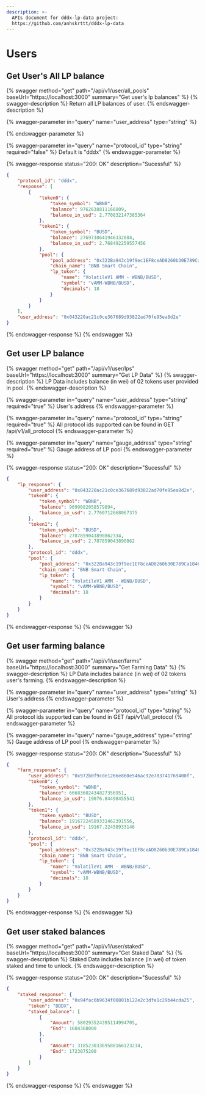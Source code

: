 ```yaml
---
description: >-
  APIs document for dddx-lp-data project:
  https://github.com/anhskrttt/dddx-lp-data
---
```


# Users

## Get User's All LP balance

{% swagger method="get" path="/api/v1/user/all_pools" baseUrl="https://localhost:3000" summary="Get user's lp balances" %}
{% swagger-description %}
Return all LP balances of user.
{% endswagger-description %}

{% swagger-parameter in="query" name="user_address" type="string" %}

{% endswagger-parameter %}

{% swagger-parameter in="query" name="protocol_id" type="string" required="false" %}
Default is "dddx"
{% endswagger-parameter %}

{% swagger-response status="200: OK" description="Sucessful" %}
```json
{
    "protocol_id": "dddx",
    "response": [
        {
            "token0": {
                "token_symbol": "WBNB",
                "balance": 9762638811166809,
                "balance_in_usd": 2.770832147385364
            },
            "token1": {
                "token_symbol": "BUSD",
                "balance": 2769738641946332084,
                "balance_in_usd": 2.768492259557456
            },
            "pool": {
                "pool_address": "0x322Ba943c19f9ec1EF8ceAD8260b30E789Ca1846",
                "chain_name": "BNB Smart Chain",
                "lp_token": {
                    "name": "VolatileV1 AMM - WBNB/BUSD",
                    "symbol": "vAMM-WBNB/BUSD",
                    "decimals": 18
                }
            }
        }
    ],
    "user_address": "0x043220ac21c0ce367689d93822ad70fe95ea8d2e"
}
```
{% endswagger-response %}
{% endswagger %}

## Get user LP balance

{% swagger method="get" path="/api/v1/user/lps" baseUrl="https://localhost:3000" summary="Get LP Data" %}
{% swagger-description %}
LP Data includes balance (in wei) of 02 tokens user provided in pool.
{% endswagger-description %}

{% swagger-parameter in="query" name="user_address" type="string" required="true" %}
User's address
{% endswagger-parameter %}

{% swagger-parameter in="query" name="protocol_id" type="string" required="true" %}
All protocol ids supported can be found in GET /api/v1/all_protocol
{% endswagger-parameter %}

{% swagger-parameter in="query" name="gauge_address" type="string" required="true" %}
Gauge address of LP pool
{% endswagger-parameter %}

{% swagger-response status="200: OK" description="Sucessful" %}
```json
{
    "lp_response": {
        "user_address": "0x043220ac21c0ce367689d93822ad70fe95ea8d2e",
        "token0": {
            "token_symbol": "WBNB",
            "balance": 9699082058579894,
            "balance_in_usd": 2.7760712668067375
        },
        "token1": {
            "token_symbol": "BUSD",
            "balance": 2787859043890862334,
            "balance_in_usd": 2.787859043890862
        },
        "protocol_id": "dddx",
        "pool": {
            "pool_address": "0x322Ba943c19f9ec1EF8ceAD8260b30E789Ca1846",
            "chain_name": "BNB Smart Chain",
            "lp_token": {
                "name": "VolatileV1 AMM - WBNB/BUSD",
                "symbol": "vAMM-WBNB/BUSD",
                "decimals": 18
            }
        }
    }
}
```
{% endswagger-response %}
{% endswagger %}

## Get user farming balance

{% swagger method="get" path="/api/v1/user/farms" baseUrl="https://localhost:3000" summary="Get Farming Data" %}
{% swagger-description %}
LP Data includes balance (in wei) of 02 tokens user's farming.
{% endswagger-description %}

{% swagger-parameter in="query" name="user_address" type="string" %}
User's address
{% endswagger-parameter %}

{% swagger-parameter in="query" name="protocol_id" type="string" %}
All protocol ids supported can be found in GET /api/v1/all_protocol
{% endswagger-parameter %}

{% swagger-parameter in="query" name="gauge_address" type="string" %}
Gauge address of LP pool
{% endswagger-parameter %}

{% swagger-response status="200: OK" description="Sucessful" %}
```json
{
    "farm_response": {
        "user_address": "0x972b0f9cde1266e860e546ac92e783741769400f",
        "token0": {
            "token_symbol": "WBNB",
            "balance": 66683602434827356951,
            "balance_in_usd": 19076.84498455541
        },
        "token1": {
            "token_symbol": "BUSD",
            "balance": 19167224589331462391556,
            "balance_in_usd": 19167.22458933146
        },
        "protocol_id": "dddx",
        "pool": {
            "pool_address": "0x322Ba943c19f9ec1EF8ceAD8260b30E789Ca1846",
            "chain_name": "BNB Smart Chain",
            "lp_token": {
                "name": "VolatileV1 AMM - WBNB/BUSD",
                "symbol": "vAMM-WBNB/BUSD",
                "decimals": 18
            }
        }
    }
}
```
{% endswagger-response %}
{% endswagger %}

## Get user staked balances

{% swagger method="get" path="/api/v1/user/staked" baseUrl="https://localhost:3000" summary="Get Staked Data" %}
{% swagger-description %}
Staked Data includes balance (in wei) of token staked and time to unlock.
{% endswagger-description %}

{% swagger-response status="200: OK" description="Sucessful" %}
```json
{
    "staked_response": {
        "user_address": "0x94fac6b9634f00801b122e2c3dfe1c29b44cda25",
        "token": "DDDX",
        "staked_balance": [
            {
                "Amount": 580293524395114994705,
                "End": 1684368000
            },
            {
                "Amount": 31852303369588166123234,
                "End": 1723075200
            }
        ]
    }
}
```
{% endswagger-response %}
{% endswagger %}
